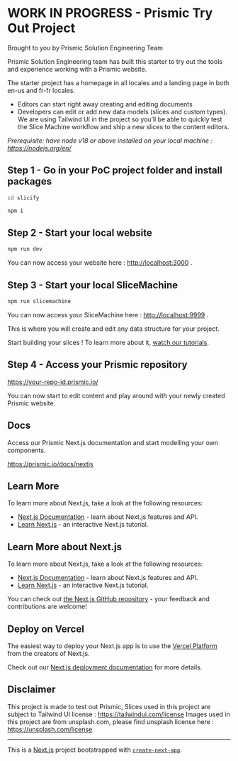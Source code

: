 # WORK IN PROGRESS - Prismic Try Out Project

Brought to you by Prismic Solution Engineering Team

Prismic Solution Engineering team has built this starter to try out the tools and experience working with a Prismic website.

The starter project has a homepage in all locales and a landing page in both en-us and fr-fr locales.
- Editors can start right away creating and editing documents
- Developers can edit or add new data models (slices and custom types). We are using Tailwind UI in the project so you’ll be able to quickly test the Slice Machine workflow and ship a new slices to the content editors.


_Prerequisite: have node v18 or above installed on your local machine : https://nodejs.org/en/_

## Step 1 - Go in your PoC project folder and install packages

```bash
cd slicify
```
```bash
npm i
```

## Step 2 - Start your local website

```bash
npm run dev
```

You can now access your website here : [http://localhost:3000](http://localhost:3000) .

## Step 3 - Start your local SliceMachine

```bash
npm run slicemachine
```

You can now access your SliceMachine here : [http://localhost:9999](http://localhost:9999) .

This is where you will create and edit any data structure for your project.


Start building your slices !
To learn more about it, [watch our tutorials](https://www.youtube.com/playlist?list=PLUVZjQltoA3wnaQudcqQ3qdZNZ6hyfyhH).
## Step 4 - Access your Prismic repository

https://your-repo-id.prismic.io/

You can now start to edit content and play around with your newly created Prismic website.

## Docs

Access our Prismic Next.js documentation and start modelling your own components.

https://prismic.io/docs/nextjs


## Learn More

To learn more about Next.js, take a look at the following resources:

- [Next.js Documentation](https://nextjs.org/docs) - learn about Next.js features and API.
- [Learn Next.js](https://nextjs.org/learn) - an interactive Next.js tutorial.


## Learn More about Next.js

To learn more about Next.js, take a look at the following resources:

- [Next.js Documentation](https://nextjs.org/docs) - learn about Next.js features and API.
- [Learn Next.js](https://nextjs.org/learn) - an interactive Next.js tutorial.

You can check out [the Next.js GitHub repository](https://github.com/vercel/next.js/) - your feedback and contributions are welcome!

## Deploy on Vercel

The easiest way to deploy your Next.js app is to use the [Vercel Platform](https://vercel.com/new?utm_medium=default-template&filter=next.js&utm_source=create-next-app&utm_campaign=create-next-app-readme) from the creators of Next.js.

Check out our [Next.js deployment documentation](https://nextjs.org/docs/deployment) for more details.

## Disclaimer

This project is made to test out Prismic, Slices used in this project are subject to Tailwind UI license : https://tailwindui.com/license
Images used in this project are from unsplash.com, please find unsplash license here : https://unsplash.com/license

---

This is a [Next.js](https://nextjs.org/) project bootstrapped with [`create-next-app`](https://github.com/vercel/next.js/tree/canary/packages/create-next-app).